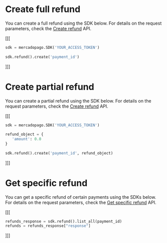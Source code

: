 # Create full refund

You can create a full refund using the SDK below. For details on the request parameters, check the [Create refund](/developers/en/reference/chargebacks/_payments_id_refunds/post) API. 

[[[
```python
sdk = mercadopago.SDK('YOUR_ACCESS_TOKEN')
 
sdk.refund().create('payment_id')
```
]]]

# Create partial refund

You can create a partial refund using the SDK below. For details on the request parameters, check the [Create refund](https://www.mercadopago[FAKER][URL][DOMAIN]/developers/en/reference/chargebacks/_payments_id_refunds/post) API. 

[[[
```python
sdk = mercadopago.SDK('YOUR_ACCESS_TOKEN')
 
refund_object = {
   'amount': 0.0
}
 
sdk.refund().create('payment_id', refund_object)
```
]]]

# Get specific refund

You can get a specific refund of certain payments using the SDKs below. For details on the request parameters, check the [Get specific refund](https://www.mercadopago[FAKER][URL][DOMAIN]/developers/en/reference/chargebacks/_payments_id_refunds_refund_id/get) API.

[[[
```python
refunds_response = sdk.refund().list_all(payment_id)
refunds = refunds_response["response"]
```
]]]